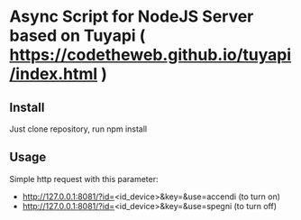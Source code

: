 # Async Script for NodeJS Server based on Tuyapi ( https://codetheweb.github.io/tuyapi/index.html )

## Install
Just clone repository, run npm install

## Usage
Simple http request with this parameter:
- http://127.0.0.1:8081/?id=<id_device>&key=<keydevice>&use=accendi  (to turn on)
- http://127.0.0.1:8081/?id=<id_device>&key=<keydevice>&use=spegni  (to turn off)